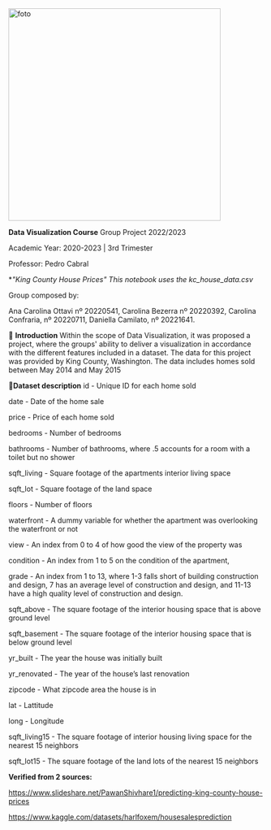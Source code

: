 <img width="418" alt="foto" src="https://user-images.githubusercontent.com/86486485/230795382-16c8dc73-3bad-499b-968b-f3ef10bd5f86.png">

**Data Visualization Course**
Group Project 2022/2023

Academic Year: 2020-2023 | 3rd Trimester

Professor: Pedro Cabral

**"King County House Prices"
This notebook uses the *kc_house_data.csv**

Group composed by:

Ana Carolina Ottavi nº 20220541, Carolina Bezerra nº 20220392, Carolina Confraria, nº 20220711, Daniella Camilato, nº 20221641.

📖 **Introduction**
Within the scope of Data Visualization, it was proposed a project, where the groups' ability to deliver a visualization in accordance with the different features included in a dataset. The data for this project was provided by King County, Washington. The data includes homes sold between May 2014 and May 2015

📖**Dataset description**
id - Unique ID for each home sold

date - Date of the home sale

price - Price of each home sold

bedrooms - Number of bedrooms

bathrooms - Number of bathrooms, where .5 accounts for a room with a toilet but no shower

sqft_living - Square footage of the apartments interior living space

sqft_lot - Square footage of the land space

floors - Number of floors

waterfront - A dummy variable for whether the apartment was overlooking the waterfront or not

view - An index from 0 to 4 of how good the view of the property was

condition - An index from 1 to 5 on the condition of the apartment,

grade - An index from 1 to 13, where 1-3 falls short of building construction and design, 7 has an average level of construction and design, and 11-13 have a high quality level of construction and design.

sqft_above - The square footage of the interior housing space that is above ground level

sqft_basement - The square footage of the interior housing space that is below ground level

yr_built - The year the house was initially built

yr_renovated - The year of the house’s last renovation

zipcode - What zipcode area the house is in

lat - Lattitude

long - Longitude

sqft_living15 - The square footage of interior housing living space for the nearest 15 neighbors

sqft_lot15 - The square footage of the land lots of the nearest 15 neighbors

**Verified from 2 sources:**

https://www.slideshare.net/PawanShivhare1/predicting-king-county-house-prices

https://www.kaggle.com/datasets/harlfoxem/housesalesprediction
